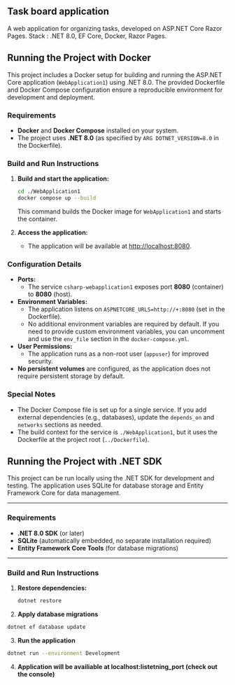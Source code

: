 ## Task board application
A web application for organizing tasks, developed on ASP.NET Core Razor Pages.
Stack : .NET 8.0, EF Core, Docker, Razor Pages.


## Running the Project with Docker

This project includes a Docker setup for building and running the ASP.NET Core application (`WebApplication1`) using .NET 8.0. The provided Dockerfile and Docker Compose configuration ensure a reproducible environment for development and deployment.

### Requirements
- **Docker** and **Docker Compose** installed on your system.
- The project uses **.NET 8.0** (as specified by `ARG DOTNET_VERSION=8.0` in the Dockerfile).

### Build and Run Instructions
1. **Build and start the application:**
   ```sh
   cd ./WebApplication1
   docker compose up --build
   ```
   This command builds the Docker image for `WebApplication1` and starts the container.

2. **Access the application:**
   - The application will be available at [http://localhost:8080](http://localhost:8080).

### Configuration Details
- **Ports:**
  - The service `csharp-webapplication1` exposes port **8080** (container) to **8080** (host).
- **Environment Variables:**
  - The application listens on `ASPNETCORE_URLS=http://+:8080` (set in the Dockerfile).
  - No additional environment variables are required by default. If you need to provide custom environment variables, you can uncomment and use the `env_file` section in the `docker-compose.yml`.
- **User Permissions:**
  - The application runs as a non-root user (`appuser`) for improved security.
- **No persistent volumes** are configured, as the application does not require persistent storage by default.

### Special Notes
- The Docker Compose file is set up for a single service. If you add external dependencies (e.g., databases), update the `depends_on` and `networks` sections as needed.
- The build context for the service is `./WebApplication1`, but it uses the Dockerfile at the project root (`../Dockerfile`).


## Running the Project with .NET SDK

This project can be run locally using the .NET SDK for development and testing. The application uses SQLite for database storage and Entity Framework Core for data management.

---

### Requirements
- **.NET 8.0 SDK** (or later)
- **SQLite** (automatically embedded, no separate installation required)
- **Entity Framework Core Tools** (for database migrations)

---

### Build and Run Instructions

1. **Restore dependencies:**
   ```sh
   dotnet restore
   ```

2. **Apply database migrations**
  ```sh
  dotnet ef database update
  ```

3. **Run the application**
  ```sh
  dotnet run --environment Development
  ```

4. **Application will be availiable at localhost:listetning_port (check out the console)**
